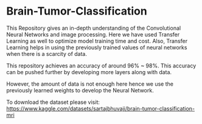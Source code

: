 # Brain-Tumor-Classification
This Repository gives an in-depth understanding of the Convolutional Neural Networks and image processing. Here we have used Transfer Learning as well to optimize model training time and cost. Also, Transfer Learning helps in using the previously trained values of neural networks when there is a scarcity of data. 

This repository achieves an accuracy of around 96% ~ 98%. This accuracy can be pushed further by developing more layers along with data. 

However, the amount of data is not enough here hence we use the previously learned weights to develop the Neural Network. 

To download the dataset please visit: https://www.kaggle.com/datasets/sartajbhuvaji/brain-tumor-classification-mri
